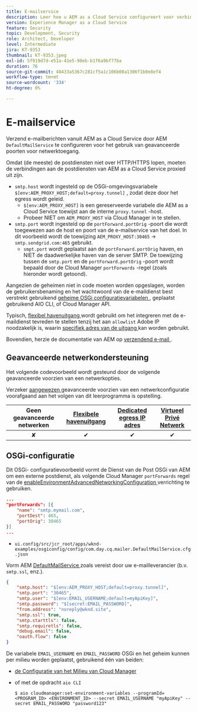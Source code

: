 ```yaml
---
title: E-mailservice
description: Leer hoe u AEM as a Cloud Service configureert voor verbinding met een e-mailservice met behulp van egress-poorten.
version: Experience Manager as a Cloud Service
feature: Security
topic: Development, Security
role: Architect, Developer
level: Intermediate
jira: KT-9353
thumbnail: KT-9353.jpeg
exl-id: 5f919d7d-e51a-41e5-90eb-b1f6a9bf77ba
duration: 76
source-git-commit: 48433a5367c281cf5a1c106b08a1306f1b0e8ef4
workflow-type: tm+mt
source-wordcount: '334'
ht-degree: 0%

---
```


# E-mailservice

Verzend e-mailberichten vanuit AEM as a Cloud Service door AEM `DefaultMailService` te configureren voor het gebruik van geavanceerde poorten voor netwerktoegang.

Omdat (de meeste) de postdiensten niet over HTTP/HTTPS lopen, moeten de verbindingen aan de postdiensten van AEM as a Cloud Service proxied uit zijn.

+ `smtp.host` wordt ingesteld op de OSGi-omgevingsvariabele `$[env:AEM_PROXY_HOST;default=proxy.tunnel]` , zodat deze door het egress wordt geleid.
   + `$[env:AEM_PROXY_HOST]` is een gereserveerde variabele die AEM as a Cloud Service toewijst aan de interne `proxy.tunnel` -host.
   + Probeer NIET om `AEM_PROXY_HOST` via Cloud Manager in te stellen.
+ `smtp.port` wordt ingesteld op de `portForward.portOrig` -poort die wordt toegewezen aan de host en poort van de e-mailservice van het doel. In dit voorbeeld wordt de toewijzing `AEM_PROXY_HOST:30465` → `smtp.sendgrid.com:465` gebruikt.
   + `smpt.port` wordt geplaatst aan de `portForward.portOrig` haven, en NIET de daadwerkelijke haven van de server SMTP. De toewijzing tussen de `smtp.port` en de `portForward.portOrig` -poort wordt bepaald door de Cloud Manager `portForwards` -regel (zoals hieronder wordt getoond).

Aangezien de geheimen niet in code moeten worden opgeslagen, worden de gebruikersbenaming en het wachtwoord van de e-maildienst best verstrekt gebruikend [ geheime OSGi configuratievariabelen ](https://experienceleague.adobe.com/docs/experience-manager-cloud-service/implementing/deploying/configuring-osgi.html?lang=nl-NL#secret-configuration-values), geplaatst gebruikend AIO CLI, of Cloud Manager API.

Typisch, [ flexibel havenuitgang ](../flexible-port-egress.md) wordt gebruikt om het integreren met de e-maildienst tevreden te stellen tenzij het aan `allowlist` Adobe IP noodzakelijk is, waarin [ specifiek adres van de uitgang ](../dedicated-egress-ip-address.md) kan worden gebruikt.

Bovendien, herzie de documentatie van AEM op [ verzendend e-mail ](https://experienceleague.adobe.com/docs/experience-manager-cloud-service/content/implementing/developing/development-guidelines.html?lang=nl-NL#sending-email).

## Geavanceerde netwerkondersteuning

Het volgende codevoorbeeld wordt gesteund door de volgende geavanceerde voorzien van een netwerkopties.

Verzeker [ aangewezen ](../advanced-networking.md#advanced-networking) geavanceerde voorzien van een netwerkconfiguratie voorafgaand aan het volgen van dit leerprogramma is opstelling.

| Geen geavanceerde netwerken | [ Flexibele havenuitgang ](../flexible-port-egress.md) | [ Dedicated egress IP adres ](../dedicated-egress-ip-address.md) | [ Virtueel Privé Netwerk ](../vpn.md) |
|:-----:|:-----:|:------:|:---------:|
| ✘ | ✔ | ✔ | ✔ |

## OSGi-configuratie

Dit OSGi- configuratievoorbeeld vormt de Dienst van de Post OSGi van AEM om een externe postdienst, als volgende Cloud Manager `portForwards` regel van de [ enableEnvironmentAdvancedNetworkingConfiguration ](https://www.adobe.io/experience-cloud/cloud-manager/reference/api/#operation/enableEnvironmentAdvancedNetworkingConfiguration) verrichting te gebruiken.

```json
...
"portForwards": [{
    "name": "smtp.mymail.com",
    "portDest": 465,
    "portOrig": 30465
}]
...
```

+ `ui.config/src/jcr_root/apps/wknd-examples/osgiconfig/config/com.day.cq.mailer.DefaultMailService.cfg.json`

Vorm AEM [ DefaultMailService ](https://experienceleague.adobe.com/docs/experience-manager-cloud-service/content/implementing/developing/development-guidelines.html?lang=nl-NL#sending-email) zoals vereist door uw e-mailleverancier (b.v. `smtp.ssl`, enz.).

```json
{
    "smtp.host": "$[env:AEM_PROXY_HOST;default=proxy.tunnel]",
    "smtp.port": "30465",
    "smtp.user": "$[env:EMAIL_USERNAME;default=myApiKey]",
    "smtp.password": "$[secret:EMAIL_PASSWORD]",
    "from.address": "noreply@wknd.site",
    "smtp.ssl": true,
    "smtp.starttls": false, 
    "smtp.requiretls": false,
    "debug.email": false,
    "oauth.flow": false
}
```

De variabele `EMAIL_USERNAME` en `EMAIL_PASSWORD` OSGi en het geheim kunnen per milieu worden geplaatst, gebruikend één van beiden:

+ [ de Configuratie van het Milieu van Cloud Manager ](https://experienceleague.adobe.com/docs/experience-manager-cloud-service/content/implementing/using-cloud-manager/environment-variables.html?lang=nl-NL)
+ of met de opdracht `aio CLI`

  ```shell
  $ aio cloudmanager:set-environment-variables --programId=<PROGRAM_ID> <ENVIRONMENT_ID> --secret EMAIL_USERNAME "myApiKey" --secret EMAIL_PASSWORD "password123"
  ```
